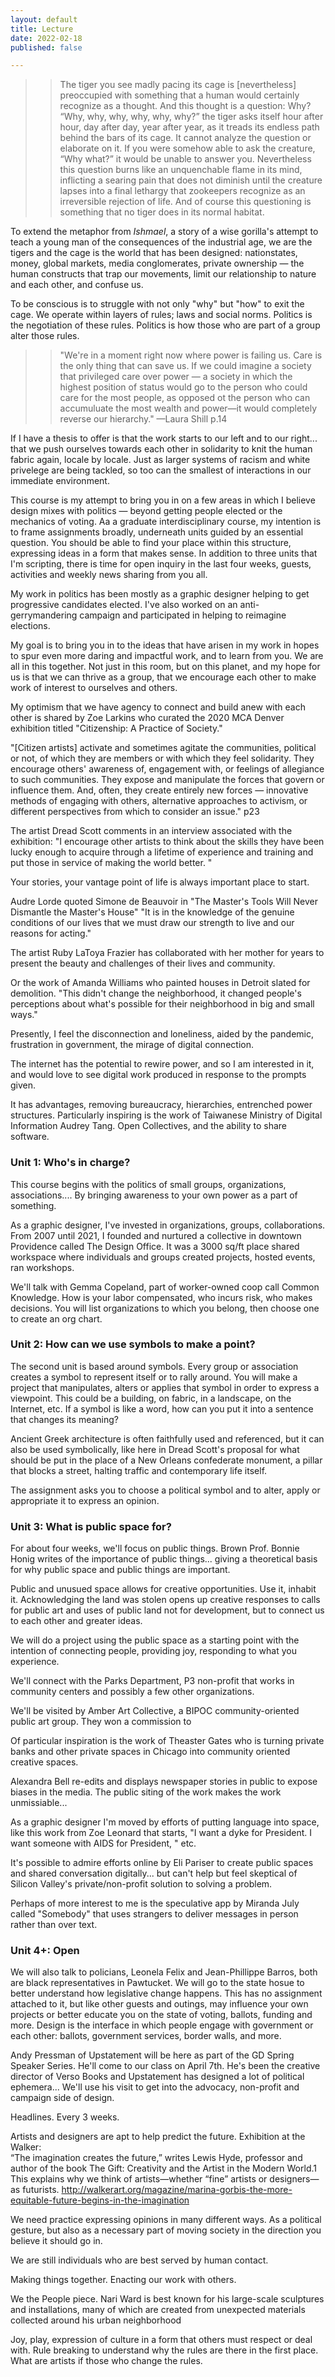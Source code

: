```yaml
---
layout: default
title: Lecture
date: 2022-02-18
published: false

---
```


>>The tiger you see madly pacing its cage is [nevertheless] preoccupied with something that a human would certainly
recognize as a thought. And this thought is a question: Why? “Why, why, why, why, why, why?” the tiger asks itself hour after hour, day after day, year after year, as it treads its endless path behind the bars of its cage. It cannot analyze the question or elaborate on it. If you were somehow able to ask the creature, “Why what?” it would be unable to answer you. Nevertheless this question burns like an unquenchable flame in its mind, inflicting a searing pain that does not diminish until the creature lapses into a final lethargy that zookeepers recognize as an irreversible rejection of life. And of course this questioning is something that no tiger does in its normal habitat. 

To extend the metaphor from *Ishmael*, a story of a wise gorilla's attempt to teach a young man of the consequences of the industrial age, we are the tigers and the cage is the world that has been designed: nationstates, money, global markets, media conglomerates, private ownership — the human constructs that trap our movements, limit our relationship to nature and each other, and confuse us. 

To be conscious is to struggle with not only "why" but "how" to exit the cage. We operate within layers of rules; laws and social norms. Politics is the negotiation of these rules. Politics is how those who are part of a group alter those rules. 


<!--
Jeremy David Bendik-Keymer:
The problem that divides us is neoliberalism. The system of rationality is radically simple: it subjects all values to capitalist market values, especially financial ones, thereby colonizing every aspect of life through a metric of its capacity to generate financial wealth. What makes it an especially new and pernicious form of capitalism is that it hollows out democracy and collective consciousness from within, dissolving, e.g., an awareness of class or of solidarity groupings in its radical individualization of people into their competitive potential against each other.  [In short, it destroys our capacity to think, say, and be a “we.”](https://conversations.e-flux.com/t/jeremy-david-bendik-keymer-the-neoliberal-radicals/5986)

-->


>>"We're in a moment right now where power is failing us. Care is the only thing that can save us. If we could imagine a society that privileged care over power — a society in which the highest position of status would go to the person who could care for the most people, as opposed ot the person who can accumuluate the most wealth and power—it would completely reverse our hierarchy." —Laura Shill p.14

If I have a thesis to offer is that the work starts to our left and to our right... that we push ourselves towards each other in solidarity to knit the human fabric again, locale by locale. Just as larger systems of racism and white privelege are being tackled, so too can the smallest of interactions in our immediate environment. 

This course is my attempt to bring you in on a few areas in which I believe design mixes with politics — beyond getting people elected or the mechanics of voting. Aa a graduate interdisciplinary course, my intention is to frame assignments broadly, underneath units guided by an essential question. You should be able to find your place within this structure, expressing ideas in a form that makes sense. In addition to three units that I'm scripting, there is time for open inquiry in the last four weeks, guests, activities and weekly news sharing from you all.

My work in politics has been mostly as a graphic designer helping to get progressive candidates elected. I've also worked on an anti-gerrymandering campaign and participated in helping to reimagine elections.  

<!--

Said by writer Margaret Wheatley:
“People are the solution to the problems that confront us. Relationships are all there is. We have to stop pretending individuals can go at it alone. We humans want to be together. When a community of people discovers that they share a concern, change begins.” 


“I have learned that there are no such things as monsters in this world. There are only human beings who are wounded, who do what they do out of their own sense of insecurity or anxiety or greed or blindness, and their participation in oppression comes at a cost. It cuts them off from their own capacity to love.” - Valerie Kaur

“I am convinced that men hate each other because they fear each other. They fear each other because they don’t
know each other, and they don’t know each other because they don’t communicate with each other, and they don’t
communicate with each other because they are separated from each other…”
 - Dr. Martin Luther King, Jr.
-->

My goal is to bring you in to the ideas that have arisen in my work in hopes to spur even more daring and impactful work, and to learn from you. We are all in this together. Not just in this room, but on this planet, and my hope for us is that we can thrive as a group, that we encourage each other to make work of interest to ourselves and others.

My optimism that we have agency to connect and build anew with each other is shared by Zoe Larkins who curated the 2020 MCA Denver exhibition titled "Citizenship: A Practice of Society." 

"[Citizen artists] activate and sometimes agitate the communities, political or not, of which they are members or with which they feel solidarity. They encourage others' awareness of, engagement with, or feelings of allegiance to such communities. They expose and manipulate the forces that govern or influence them. And, often, they create entirely new forces — innovative methods of engaging with others, alternative approaches to activism, or different perspectives from which to consider an issue." p23 

<!--If you strip the term citizen's exclusionary claim to democracy, if you "denationalize it", a term coined by Linda Bosniak, then you can get to what it's good for: a verb.  

Black comic Baratunde Thurston has a podcast titled "How to Citizen" who also reclaims the term to be something you "do" not something you "asire to". -->

The artist Dread Scott  comments in an interview associated with the exhibition: "I encourage other artists to think about the skills they have been lucky enough to acquire through a lifetime of experience and training and put those in service of making the world better. "

Your stories, your vantage point of life is always important place to start.

Audre Lorde quoted Simone de Beauvoir in "The Master's Tools Will Never Dismantle the Master's House"
"It is in the knowledge of the genuine conditions of our lives that we must draw our strength to live and our reasons for acting."

The artist Ruby LaToya Frazier has collaborated with her mother for years to present the beauty and challenges of their lives and community. 

Or the work of Amanda Williams who painted houses in Detroit slated for demolition. "This didn't change the neighborhood, it changed people's perceptions about what's possible for their neighborhood in big and small ways." 

Presently, I feel the disconnection and loneliness, aided by the pandemic, frustration in government, the mirage of digital connection.  

The internet has the potential to rewire power, and so I am interested in it, and would love to see digital work produced in response to the prompts given. 

It has advantages, removing bureaucracy, hierarchies, entrenched power structures. Particularly inspiring is the work of Taiwanese Ministry of Digital Information Audrey Tang. Open Collectives, and the ability to share software. 

<!--
Hannah Arendt, quoted in an article by Masha Gessen in a 2020 New Yorker article: Isolation is the inability to act together with others, which, according to Arendt, is the source of a person’s political power. Isolation renders people impotent. Loneliness, Arendt posits, is the defining condition of totalitarianism and the common ground of all terror.

Design has many ways to do this. 
-->




### Unit 1: Who's in charge? 

This course begins with the politics of small groups, organizations, associations.... By bringing awareness to your own power as a part of something. 

As a graphic designer, I've invested in organizations, groups, collaborations. From 2007 until 2021, I founded and nurtured a collective in downtown Providence called The Design Office. It was a 3000 sq/ft place shared workspace where individuals and groups created projects, hosted events, ran workshops. 

We'll talk with Gemma Copeland, part of worker-owned coop call Common Knowledge. How is your labor compensated, who incurs risk, who makes decisions. You will list organizations to which you belong, then choose one to create an org chart. 

<!--
Design helps through its ability to imagine, shift, change. Dunne and Raby. 

This course will look for ways in which the cultural worker can contribute as political worker. 

"Do we reinforce the divisions or do we try to tear them down."
https://youtu.be/gM8UdXph4UU?t=505
-->

###  Unit 2: How can we use symbols to make a point?

The second unit is based around symbols. Every group or association creates a symbol to represent itself or to rally around. You will make a project that manipulates, alters or applies that symbol in order to express a viewpoint. This could be a building, on fabric, in a landscape, on the Internet, etc. If a symbol is like a word, how can you put it into a sentence that changes its meaning?

Ancient Greek architecture is often faithfully used and referenced, but it can also be used symbolically, like here in Dread Scott's proposal for what should be put in the place of a New Orleans confederate monument, a pillar that blocks a street, halting traffic and contemporary life itself.

The assignment asks you to choose a political symbol and to alter, apply or appropriate it to express an opinion.  


### Unit 3: What is public space for?

For about four weeks, we'll focus on public things. Brown Prof. Bonnie Honig writes of the importance of public things... giving a theoretical basis for why public space and public things are important.  

Public and unusued space allows for creative opportunities. Use it, inhabit it. Acknowledging the land was stolen opens up creative responses to calls for public art and uses of public land not for development, but to connect us to each other and greater ideas. 

We will do a project using the public space as a starting point with the intention of connecting people, providing joy, responding to what you experience. 

We'll connect with the Parks Department, P3 non-profit that works in community centers and possibly a few other organizations.

We'll be visited by Amber Art Collective, a BIPOC community-oriented public art group. They won a commission to 


Of particular inspiration is the work of Theaster Gates who is turning private banks and other private spaces in Chicago into community oriented creative spaces.

Alexandra Bell re-edits and displays newspaper stories in public to expose biases in the media. The public siting of the work makes the work unmissiable... 

As a graphic designer I'm moved by efforts of putting language into space, like this work from Zoe Leonard that starts, "I want a dyke for President. I want someone with AIDS for President, " etc. 

It's possible to admire efforts online by Eli Pariser to create public spaces and shared conversation digitally... but can't help but feel skeptical of Silicon Valley's private/non-profit solution to solving a problem.

Perhaps of more interest to me is the speculative app by Miranda July called "Somebody" that uses strangers to deliver messages in person rather than over text.


### Unit 4+: Open

We will also talk to policians, Leonela Felix and Jean-Phillippe Barros, both are black representatives in Pawtucket. We will go to the state hosue to better understand how legislative change happens. This has no assignment attached to it, but like other guests and outings, may influence your own projects or better educate you on the state of voting, ballots, funding and more.  Design is the interface in which people engage with government or each other: ballots, government services, border walls, and more. 

<!-- 
According to State Senator Sam Bell: Good design has a huge impact on elections and advocacy campaigns.  I have also been of the view that poor design in key government systems is a meaningful impediment to effective engagement with the government.  

Amber Art collective
-->

Andy Pressman of Upstatement will be here as part of the GD Spring Speaker Series. He'll come to our class on April 7th. He's been the creative director of Verso Books and Upstatement has designed a lot of political ephemera... We'll use his visit to get into the advocacy, non-profit and campaign side of design.



Headlines. Every 3 weeks.

<!-- 
Again from by Dread Scott
"All of us [those in exhibition] are making work that imagines the future in different ways or looks at how we think the world is or how it could and should be." p15
-->
Artists and designers are apt to help predict the future. Exhibition at the Walker:  
“The imagination creates the future,” writes Lewis Hyde, professor and author of the book The Gift: Creativity and the Artist in the Modern World.1 This explains why we think of artists—whether “fine” artists or designers—as futurists. 
http://walkerart.org/magazine/marina-gorbis-the-more-equitable-future-begins-in-the-imagination


We need practice expressing opinions in many different ways. As a political gesture, but also as a necessary part of moving society in the direction you believe it should go in. 

We are still individuals who are best served by human contact. 

Making things together. Enacting our work with others. 

We the People piece. Nari Ward is best known for his large-scale sculptures and installations, many of which are created from unexpected materials collected around his urban neighborhood

Joy, play, expression of culture in a form that others must respect or deal with. Rule breaking to understand why the rules are there in the first place. What are artists if those who change the rules.




